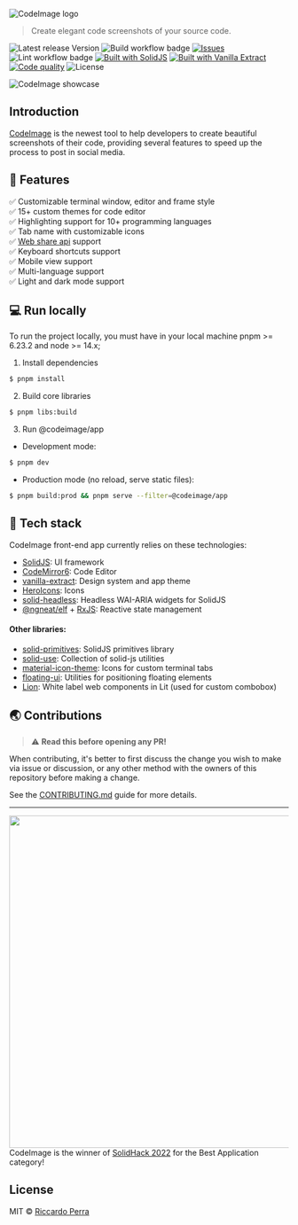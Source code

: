 ![CodeImage logo](https://github.com/riccardoperra/codeimage/blob/main/banner.png?raw=true)

> Create elegant code screenshots of your source code.

![Latest release Version](https://img.shields.io/badge/dynamic/json?color=success&label=Version&query=version&url=https%3A%2F%2Fraw.githubusercontent.com%2Friccardoperra%2Fcodeimage%2Fmain%2Fpackage.json)
![Build workflow badge](https://img.shields.io/github/workflow/status/riccardoperra/codeimage/Build)
[![Issues](https://img.shields.io/github/issues/riccardoperra/codeimage)](https://github.com/riccardoperra/codeimage/issues)
![Lint workflow badge](https://img.shields.io/github/workflow/status/riccardoperra/codeimage/Lint?label=lint)
[![Built with SolidJS](https://img.shields.io/badge/Built%20with-SolidJS-blue)](https://github.com/solidjs/solid)
[![Built with Vanilla Extract](https://img.shields.io/badge/Built%20with-Vanilla%20Extract-ff69b4)](https://github.com/seek-oss/vanilla-extract)
[![Code quality](https://img.shields.io/lgtm/grade/javascript/github/riccardoperra/codeimage)](https://lgtm.com/projects/g/riccardoperra/codeimage/alerts/?mode=list)
![License](https://img.shields.io/github/license/riccardoperra/codeimage)

![CodeImage showcase](https://i.imgur.com/9mrRo7n.gif)

## Introduction

[CodeImage](https://codeimage.dev) is the newest tool to help developers to create beautiful screenshots of their code, providing several
features to speed up the process to post in social media.

## 🚀 Features
✅ Customizable terminal window, editor and frame style \
✅ 15+ custom themes for code editor \
✅ Highlighting support for 10+ programming languages \
✅ Tab name with customizable icons \
✅ [Web share api](https://developer.mozilla.org/en-US/docs/Web/API/Navigator/share) support \
✅ Keyboard shortcuts support \
✅ Mobile view support \
✅ Multi-language support \
✅ Light and dark mode support

## 💻 Run locally

To run the project locally, you must have in your local machine pnpm >= 6.23.2 and node >= 14.x;

1. Install dependencies

```bash
$ pnpm install
```

2. Build core libraries

```bash
$ pnpm libs:build
```

3. Run @codeimage/app

- Development mode:

```bash
$ pnpm dev
```

- Production mode (no reload, serve static files):

```bash
$ pnpm build:prod && pnpm serve --filter=@codeimage/app
```

## 🤖 Tech stack

CodeImage front-end app currently relies on these technologies:

- [SolidJS](https://github.com/solidjs/solid): UI framework
- [CodeMirror6](https://codemirror.net/6/): Code Editor
- [vanilla-extract](https://github.com/seek-oss/vanilla-extract): Design system and app theme
- [HeroIcons](https://heroicons.com/): Icons
- [solid-headless](https://github.com/LXSMNSYC/solid-headless): Headless WAI-ARIA widgets for SolidJS
- [@ngneat/elf](https://github.com/ngneat/elf) + [RxJS](https://github.com/ReactiveX/rxjs): Reactive state management

#### Other libraries:

- [solid-primitives](https://github.com/solidjs-community/solid-primitives): SolidJS primitives library
- [solid-use](https://github.com/LXSMNSYC/solid-use): Collection of solid-js utilities
- [material-icon-theme](https://github.com/PKief/vscode-material-icon-theme): Icons for custom terminal tabs
- [floating-ui](https://github.com/floating-ui/floating-ui/): Utilities for positioning floating elements
- [Lion](https://github.com/ing-bank/lion): White label web components in Lit (used for custom combobox)

## 🌏 Contributions

> :warning: **Read this before opening any PR!**

When contributing, it's better to first discuss the change you wish to make via issue or discussion, or any other method
with the owners of this repository before making a change.

See the [CONTRIBUTING.md](/CONTRIBUTING.md) guide for more details.


---

<img src="https://user-images.githubusercontent.com/37072694/168666273-22af1fed-6ee5-49a5-be2a-6e0b9da998cf.png" width="600">
CodeImage is the winner of <a href="https://hack.solidjs.com">SolidHack 2022</a> for the Best Application category!


## License

MIT © [Riccardo Perra](https://github.com/riccardoperra)
